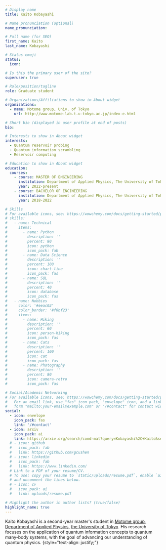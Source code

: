 ```yaml
---
# Display name
title: Kaito Kobayashi

# Name pronunciation (optional)
name_pronunciation:

# Full name (for SEO)
first_name: Kaito
last_name: Kobayashi

# Status emoji
status:
  icon: 

# Is this the primary user of the site?
superuser: true

# Role/position/tagline
role: Graduate student

# Organizations/Affiliations to show in About widget
organizations:
  - name: Motome group, Univ. of Tokyo
    url: http://www.motome-lab.t.u-tokyo.ac.jp/index-e.html

# Short bio (displayed in user profile at end of posts)
bio: 

# Interests to show in About widget
interests:
  - Quantum reservoir probing
  - Quantum information scrambling
  - Reservoir computing

# Education to show in About widget
education:
  courses:
    - course: MASTER OF ENGINEERING
      institution: Department of Applied Physics, The University of Tokyo
      year: 2022-present
    - course: BACHELOR OF ENGINEERING
      institution: Department of Applied Physics, The University of Tokyo
      year: 2018-2022

# Skills
# For available icons, see: https://wowchemy.com/docs/getting-started/page-builder/#icons
# skills:
#   - name: Technical
#     items:
#       - name: Python
#         description: ''
#         percent: 80
#         icon: python
#         icon_pack: fab
#       - name: Data Science
#         description: ''
#         percent: 100
#         icon: chart-line
#         icon_pack: fas
#       - name: SQL
#         description: ''
#         percent: 40
#         icon: database
#         icon_pack: fas
#   - name: Hobbies
#     color: '#eeac02'
#     color_border: '#f0bf23'
#     items:
#       - name: Hiking
#         description: ''
#         percent: 60
#         icon: person-hiking
#         icon_pack: fas
#       - name: Cats
#         description: ''
#         percent: 100
#         icon: cat
#         icon_pack: fas
#       - name: Photography
#         description: ''
#         percent: 80
#         icon: camera-retro
#         icon_pack: fas

# Social/Academic Networking
# For available icons, see: https://wowchemy.com/docs/getting-started/page-builder/#icons
#   For an email link, use "fas" icon pack, "envelope" icon, and a link in the
#   form "mailto:your-email@example.com" or "/#contact" for contact widget.
social:
  - icon: envelope
    icon_pack: fas
    link: '/#contact'
  - icon: arxiv
    icon_pack: ai
    link: https://arxiv.org/search/cond-mat?query=Kobayashi%2C+Kaito&searchtype=author&abstracts=show&order=-announced_date_first&size=50
  # - icon: github
  #   icon_pack: fab
  #   link: https://github.com/gcushen
  # - icon: linkedin
  #   icon_pack: fab
  #   link: https://www.linkedin.com/
  # Link to a PDF of your resume/CV.
  # To use: copy your resume to `static/uploads/resume.pdf`, enable `ai` icons in `params.yaml`,
  # and uncomment the lines below.
  # - icon: cv
  #   icon_pack: ai
  #   link: uploads/resume.pdf

# Highlight the author in author lists? (true/false)
highlight_name: true
---
```


Kaito Kobayashi is a second-year master's student in [Motome group](http://www.motome-lab.t.u-tokyo.ac.jp/index-e.html), [Department of Applied Physics](https://www.ap.t.u-tokyo.ac.jp/en/), [the University of Tokyo](https://www.u-tokyo.ac.jp/en/index.html). His research focuses on the application of quantum information concepts to quantum many-body systems, with the goal of advancing our understanding of quantum physics. 
{style="text-align: justify;"}
